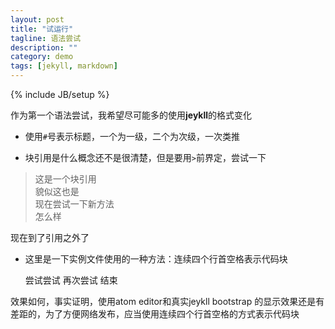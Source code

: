 ```yaml
---
layout: post
title: "试运行"
tagline: 语法尝试
description: ""
category: demo
tags: [jekyll, markdown]
---
```

{% include JB/setup %}

作为第一个语法尝试，我希望尽可能多的使用**jeykll**的格式变化

* 使用`#`号表示标题，一个为一级，二个为次级，一次类推

* 块引用是什么概念还不是很清楚，但是要用`>`前界定，尝试一下
>这是一个块引用  
貌似这也是  
现在尝试一下新方法  
怎么样

 现在到了引用之外了  
* 这里是一下实例文件使用的一种方法：连续四个行首空格表示代码块

    尝试尝试
    再次尝试
    结束

 效果如何，事实证明，使用atom editor和真实jeykll bootstrap 的显示效果还是有差距的，为了方便网络发布，应当使用连续四个行首空格的方式表示代码块
